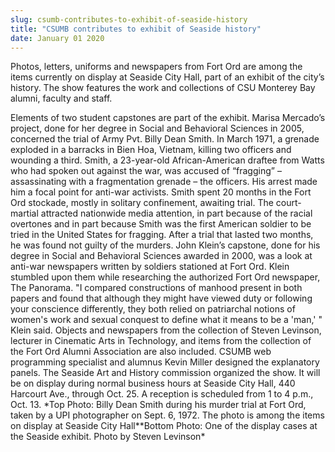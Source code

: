 ```yaml
---
slug: csumb-contributes-to-exhibit-of-seaside-history
title: "CSUMB contributes to exhibit of Seaside history"
date: January 01 2020
---
```


<p>Photos, letters, uniforms and newspapers from Fort Ord are among the items currently on display at Seaside City Hall, part of an exhibit of the city’s history. The show features the work and collections of CSU Monterey Bay alumni, faculty and staff.
</p><p>Elements of two student capstones are part of the exhibit. Marisa Mercado’s project, done for her degree in Social and Behavioral Sciences in 2005, concerned the trial of Army Pvt. Billy Dean Smith. In March 1971, a grenade exploded in a barracks in Bien Hoa, Vietnam, killing two officers and wounding a third. Smith, a 23-year-old African-American draftee from Watts who had spoken out against the war, was accused of “fragging” – assassinating with a fragmentation grenade – the officers. His arrest made him a focal point for anti-war activists. Smith spent 20 months in the Fort Ord stockade, mostly in solitary confinement, awaiting trial. The court-martial attracted nationwide media attention, in part because of the racial overtones and in part because Smith was the first American soldier to be tried in the United States for fragging. After a trial that lasted two months, he was found not guilty of the murders. John Klein’s capstone, done for his degree in Social and Behavioral Sciences awarded in 2000, was a look at anti-war newspapers written by soldiers stationed at Fort Ord. Klein stumbled upon them while researching the authorized Fort Ord newspaper, The Panorama. "I compared constructions of manhood present in both papers and found that although they might have viewed duty or following your conscience differently, they both relied on patriarchal notions of women's work and sexual conquest to define what it means to be a 'man,' " Klein said. Objects and newspapers from the collection of Steven Levinson, lecturer in Cinematic Arts in Technology, and items from the collection of the Fort Ord Alumni Association are also included. CSUMB web programming specialist and alumnus Kevin Miller designed the explanatory panels. The Seaside Art and History commission organized the show. It will be on display during normal business hours at Seaside City Hall, 440 Harcourt Ave., through Oct. 25. A reception is scheduled from 1 to 4 p.m., Oct. 13. *Top Photo: Billy Dean Smith during his murder trial at Fort Ord, taken by a UPI photographer on Sept. 6, 1972. The photo is among the items on display at Seaside City Hall**Bottom Photo: One of the display cases at the Seaside exhibit. Photo by Steven Levinson*  
</p>
